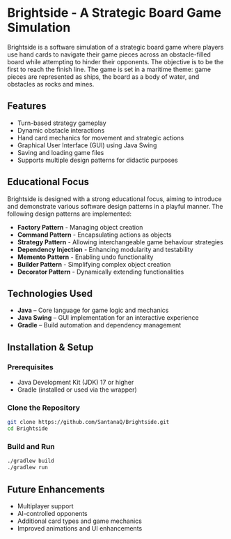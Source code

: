 # Brightside - A Strategic Board Game Simulation

Brightside is a software simulation of a strategic board game where players use hand cards to navigate their game pieces across an obstacle-filled board while attempting to hinder their opponents. The objective is to be the first to reach the finish line. The game is set in a maritime theme: game pieces are represented as ships, the board as a body of water, and obstacles as rocks and mines.

## Features
- Turn-based strategy gameplay
- Dynamic obstacle interactions
- Hand card mechanics for movement and strategic actions
- Graphical User Interface (GUI) using Java Swing
- Saving and loading game files
- Supports multiple design patterns for didactic purposes

## Educational Focus
Brightside is designed with a strong educational focus, aiming to introduce and demonstrate various software design patterns in a playful manner. The following design patterns are implemented:
- **Factory Pattern** - Managing object creation
- **Command Pattern** - Encapsulating actions as objects
- **Strategy Pattern** - Allowing interchangeable game behaviour strategies
- **Dependency Injection** - Enhancing modularity and testability
- **Memento Pattern** - Enabling undo functionality
- **Builder Pattern** - Simplifying complex object creation
- **Decorator Pattern** - Dynamically extending functionalities

## Technologies Used
- **Java** – Core language for game logic and mechanics
- **Java Swing** – GUI implementation for an interactive experience
- **Gradle** – Build automation and dependency management

## Installation & Setup
### Prerequisites
- Java Development Kit (JDK) 17 or higher
- Gradle (installed or used via the wrapper)

### Clone the Repository
```bash
git clone https://github.com/SantanaQ/Brightside.git
cd Brightside
```

### Build and Run
```bash
./gradlew build
./gradlew run
```

## Future Enhancements
- Multiplayer support
- AI-controlled opponents
- Additional card types and game mechanics
- Improved animations and UI enhancements
